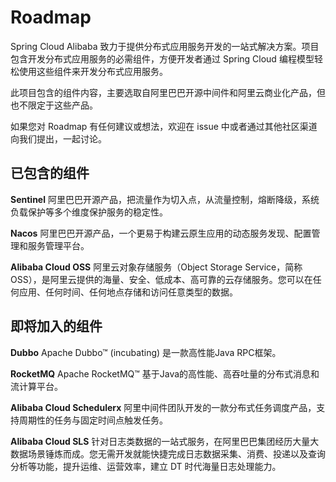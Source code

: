 # Roadmap

Spring Cloud Alibaba 致力于提供分布式应用服务开发的一站式解决方案。项目包含开发分布式应用服务的必需组件，方便开发者通过 Spring Cloud 编程模型轻松使用这些组件来开发分布式应用服务。

此项目包含的组件内容，主要选取自阿里巴巴开源中间件和阿里云商业化产品，但也不限定于这些产品。

如果您对 Roadmap 有任何建议或想法，欢迎在 issue 中或者通过其他社区渠道向我们提出，一起讨论。


## 已包含的组件

**Sentinel**
阿里巴巴开源产品，把流量作为切入点，从流量控制，熔断降级，系统负载保护等多个维度保护服务的稳定性。

**Nacos**
阿里巴巴开源产品，一个更易于构建云原生应用的动态服务发现、配置管理和服务管理平台。

**Alibaba Cloud OSS**
阿里云对象存储服务（Object Storage Service，简称 OSS），是阿里云提供的海量、安全、低成本、高可靠的云存储服务。您可以在任何应用、任何时间、任何地点存储和访问任意类型的数据。

## 即将加入的组件
**Dubbo**
Apache Dubbo™ (incubating) 是一款高性能Java RPC框架。

**RocketMQ**
Apache RocketMQ™ 基于Java的高性能、高吞吐量的分布式消息和流计算平台。

**Alibaba Cloud Schedulerx**
阿里中间件团队开发的一款分布式任务调度产品，支持周期性的任务与固定时间点触发任务。

**Alibaba Cloud SLS**
针对日志类数据的一站式服务，在阿里巴巴集团经历大量大数据场景锤炼而成。您无需开发就能快捷完成日志数据采集、消费、投递以及查询分析等功能，提升运维、运营效率，建立 DT 时代海量日志处理能力。